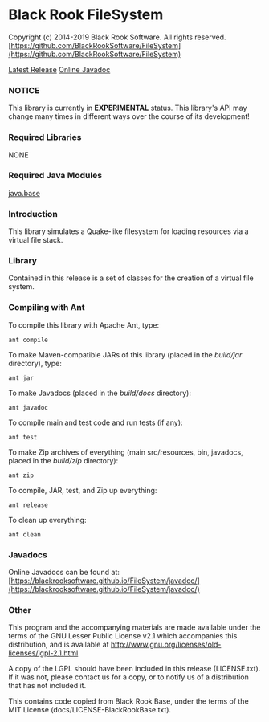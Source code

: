 # Black Rook FileSystem

Copyright (c) 2014-2019 Black Rook Software. All rights reserved.  
[https://github.com/BlackRookSoftware/FileSystem](https://github.com/BlackRookSoftware/FileSystem)

[Latest Release](https://github.com/BlackRookSoftware/FileSystem/releases/latest)
[Online Javadoc](https://blackrooksoftware.github.io/FileSystem/javadoc/)  


### NOTICE

This library is currently in **EXPERIMENTAL** status. This library's API
may change many times in different ways over the course of its development!

### Required Libraries

NONE

### Required Java Modules

[java.base](https://docs.oracle.com/en/java/javase/11/docs/api/java.base/module-summary.html)  

### Introduction

This library simulates a Quake-like filesystem for loading resources via a 
virtual file stack.

### Library

Contained in this release is a set of classes for the creation of a virtual file system.

### Compiling with Ant

To compile this library with Apache Ant, type:

	ant compile

To make Maven-compatible JARs of this library (placed in the *build/jar* directory), type:

	ant jar

To make Javadocs (placed in the *build/docs* directory):

	ant javadoc

To compile main and test code and run tests (if any):

	ant test

To make Zip archives of everything (main src/resources, bin, javadocs, placed in the *build/zip* directory):

	ant zip

To compile, JAR, test, and Zip up everything:

	ant release

To clean up everything:

	ant clean
	
### Javadocs

Online Javadocs can be found at: [https://blackrooksoftware.github.io/FileSystem/javadoc/](https://blackrooksoftware.github.io/FileSystem/javadoc/)

### Other

This program and the accompanying materials
are made available under the terms of the GNU Lesser Public License v2.1
which accompanies this distribution, and is available at
http://www.gnu.org/licenses/old-licenses/lgpl-2.1.html

A copy of the LGPL should have been included in this release (LICENSE.txt).
If it was not, please contact us for a copy, or to notify us of a distribution
that has not included it. 

This contains code copied from Black Rook Base, under the terms of the MIT License (docs/LICENSE-BlackRookBase.txt).
